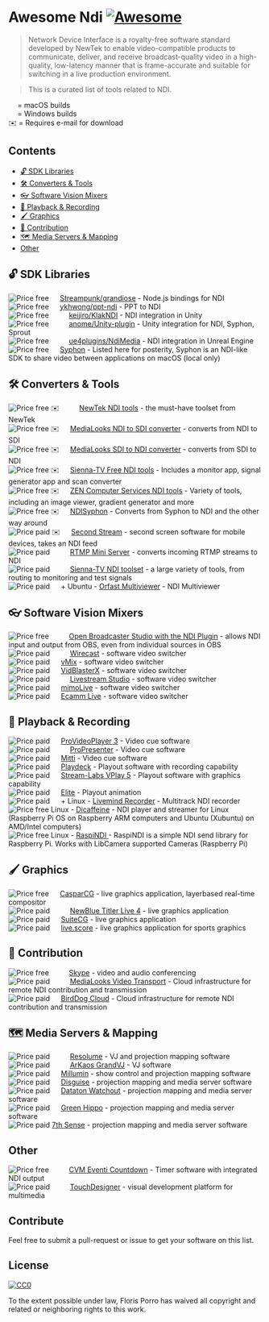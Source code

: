 # Awesome Ndi [![Awesome](https://awesome.re/badge.svg)](https://awesome.re)

> Network Device Interface is a royalty-free software standard developed by NewTek to enable video-compatible products to communicate, deliver, and receive broadcast-quality video in a high-quality, low-latency manner that is frame-accurate and suitable for switching in a live production environment.

> This is a curated list of tools related to NDI.

<img src="./media/apple.svg" height="14"> = macOS builds
<br /><img src="./media/windows.svg" height="14"> = Windows builds
<br />✉️ = Requires e-mail for download

## Contents

- [🔓 SDK Libraries](#-sdk-libraries)
- [🛠️ Converters & Tools](#-converters--tools)
- [👓 Software Vision Mixers](#-software-vision-mixers)
- [🔴 Playback & Recording](#-playback--recording)
- [🖌️ Graphics](#-graphics)
- [📡 Contribution](#-contribution)
- [🗺️ Media Servers & Mapping](#-media-servers--mapping)
- [Other](#other)

## 🔓 SDK Libraries

![Price free](https://img.shields.io/badge/price-opensource-brightgreen) <img src="./media/windows.svg" height="14"> [Streampunk/grandiose](https://github.com/Streampunk/grandiose) - Node.js bindings for NDI
<br />![Price free](https://img.shields.io/badge/price-opensource-brightgreen) <img src="./media/windows.svg" height="14"> [ykhwong/ppt-ndi](https://github.com/ykhwong/ppt-ndi) - PPT to NDI
<br />![Price free](https://img.shields.io/badge/price-opensource-brightgreen) <img src="./media/windows.svg" height="14"> <img src="./media/apple.svg" height="14"> [keijiro/KlakNDI](https://github.com/keijiro/KlakNDI) - NDI integration in Unity
<br />![Price free](https://img.shields.io/badge/price-opensource-brightgreen) <img src="./media/windows.svg" height="14"> <img src="./media/apple.svg" height="14"> [anome/Unity-plugin](https://github.com/anome/Unity-plugin) - Unity integration for NDI, Syphon, Sprout
<br />![Price free](https://img.shields.io/badge/price-opensource-brightgreen) <img src="./media/windows.svg" height="14"> <img src="./media/apple.svg" height="14"> [ue4plugins/NdiMedia](https://github.com/ue4plugins/NdiMedia) - NDI integration in Unreal Engine
<br />![Price free](https://img.shields.io/badge/price-opensource-brightgreen) <img src="./media/apple.svg" height="14"> [Syphon](http://syphon.v002.info/) - Listed here for posterity, Syphon is an NDI-like SDK to share video between applications on macOS (local only)

## 🛠️ Converters & Tools

![Price free](https://img.shields.io/badge/price-free-brightgreen) ️️✉️ <img src="./media/windows.svg" height="14"> <img src="./media/apple.svg" height="14"> [NewTek NDI tools](https://www.newtek.com/ndi/tools/) - the must-have toolset from NewTek
<br />![Price free](https://img.shields.io/badge/price-free-brightgreen) ✉️ <img src="./media/windows.svg" height="14"> [MediaLooks NDI to SDI converter](https://www.medialooks.com/products/) - converts from NDI to SDI
<br />![Price free](https://img.shields.io/badge/price-free-brightgreen) ✉️ <img src="./media/windows.svg" height="14"> [MediaLooks SDI to NDI converter](https://www.medialooks.com/products/) - converts from SDI to NDI
<br />![Price free](https://img.shields.io/badge/price-free-brightgreen) ✉️ <img src="./media/apple.svg" height="14"> [Sienna-TV Free NDI tools](http://www.sienna-tv.com/ndi/freenditools.html) - Includes a monitor app, signal generator app and scan converter
<br />![Price free](https://img.shields.io/badge/price-free-brightgreen) ✉️ <img src="./media/windows.svg" height="14"> [ZEN Computer Services NDI tools](http://zenvideo.co.uk/ndi.htm) - Variety of tools, including an image viewer, gradient generator and more
<br />![Price free](https://img.shields.io/badge/price-free-brightgreen) ✉️ <img src="./media/apple.svg" height="14"> [NDISyphon](hhttps://docs.vidvox.net/freebies_ndi_syphon.html) - Converts from Syphon to NDI and the other way around
<br />![Price paid](https://img.shields.io/badge/price-$550-red) ✉️ <img src="./media/windows.svg" height="14"> [Second Stream](http://garaninapps.com/secondstream) - second screen software for mobile devices, takes an NDI feed
<br />![Price paid](https://img.shields.io/badge/price-$600-red) <img src="./media/windows.svg" height="14"> <img src="./media/apple.svg" height="14"> [RTMP Mini Server](http://garaninapps.com/rtmpminiserver) - converts incoming RTMP streams to NDI
<br />![Price paid](https://img.shields.io/badge/price-dealer-red) <img src="./media/windows.svg" height="14"> <img src="./media/apple.svg" height="14"> [Sienna-TV NDI toolset](http://www.sienna-tv.com/ndi/) - a large variety of tools, from routing to monitoring and test signals
<br />![Price paid](https://img.shields.io/badge/price-$150-red) <img src="./media/windows.svg" height="14"> + Ubuntu - [Orfast Multiviewer](https://orfast.com/) - NDI Multiviewer

## 👓 Software Vision Mixers

![Price free](https://img.shields.io/badge/price-opensource-brightgreen) <img src="./media/windows.svg" height="14"> <img src="./media/apple.svg" height="14"> [Open Broadcaster Studio with the NDI Plugin](https://obsproject.com/forum/resources/obs-ndi-newtek-ndi%E2%84%A2-integration-into-obs-studio.528/) - allows NDI input and output from OBS, even from individual sources in OBS
<br />![Price paid](https://img.shields.io/badge/price-$600+-red) <img src="./media/windows.svg" height="14"> <img src="./media/apple.svg" height="14"> [Wirecast](https://www.telestream.net/wirecast/) - software video switcher
<br />![Price paid](https://img.shields.io/badge/price-$60+-red) <img src="./media/windows.svg" height="14"> [vMix](https://www.vmix.com/) - software video switcher
<br />![Price paid](https://img.shields.io/badge/price-€9+/yr-red) <img src="./media/windows.svg" height="14"> [VidBlasterX](https://www.vidblasterx.com/) - software video switcher
<br />![Price paid](https://img.shields.io/badge/price-€70/m-red) <img src="./media/windows.svg" height="14"> <img src="./media/apple.svg" height="14"> [Livestream Studio](https://livestream.com/studio) - software video switcher
<br />![Price paid](https://img.shields.io/badge/price-€79/m-red) <img src="./media/apple.svg" height="14"> [mimoLive](https://boinx.com/mimolive/) - software video switcher
<br />![Price paid](https://img.shields.io/badge/price-€16+/m-red) <img src="./media/apple.svg" height="14"> [Ecamm Live](https://www.ecamm.com/mac/ecammlive/) - software video switcher

## 🔴 Playback & Recording

![Price paid](https://img.shields.io/badge/price-$1k-red) <img src="./media/apple.svg" height="14"> [ProVideoPlayer 3](https://renewedvision.com/provideoplayer/download/) - Video cue software
<br />![Price paid](https://img.shields.io/badge/price-$400-red) <img src="./media/windows.svg" height="14"> <img src="./media/apple.svg" height="14"> [ProPresenter](https://renewedvision.com/propresenter/download/) - Video cue software
<br />![Price paid](https://img.shields.io/badge/price-$300-red) <img src="./media/apple.svg" height="14"> [Mitti](https://imimot.com/mitti/) - Video cue software
<br />![Price paid](https://img.shields.io/badge/price-€16/m-red) <img src="./media/windows.svg" height="14"> [Playdeck](https://www.playdeck.tv/) - Playout software with recording capability
<br />![Price paid](https://img.shields.io/badge/price-dealer-red) <img src="./media/windows.svg" height="14"> [Stream-Labs VPlay 5](https://www.stream-labs.com/en/catalog/Playout_and_CG/VPlay_5_%E2%80%93_multichannel_broadcasting_with_CG) - Playout software with graphics capability
<br />![Price paid](https://img.shields.io/badge/price-€900-red) <img src="./media/windows.svg" height="14"> [Elite](https://www.elementseurope.com/) - Playout animation
<br />![Price paid](https://img.shields.io/badge/price-€84-red) <img src="./media/windows.svg" height="14"> + Linux - [Livemind Recorder](https://livemind.tv/recorder) - Multitrack NDI recorder
<br />![Price free](https://img.shields.io/badge/price-free-brightgreen) Linux - [Dicaffeine](https://dicaffeine.com/) - NDI player and streamer for Linux (Raspberry Pi OS on Raspberry ARM computers and Ubuntu (Xubuntu) on AMD/Intel computers)
<br />![Price free](https://img.shields.io/badge/price-free-brightgreen) Linux - [RaspiNDI ](https://github.com/raspberry-pi-camera/raspindi) - 
RaspiNDI is a simple NDI send library for Raspberry Pi. Works with LibCamera supported Cameras (Raspberry Pi)


## 🖌️ Graphics

![Price free](https://img.shields.io/badge/price-free-brightgreen) <img src="./media/windows.svg" height="14"> [CasparCG](https://github.com/CasparCG/server/releases/tag/v2.3.0-lts-beta.1) - live graphics application, layerbased real-time compositor
<br /> ![Price paid](https://img.shields.io/badge/price-$450-red) <img src="./media/windows.svg" height="14"> <img src="./media/apple.svg" height="14"> [NewBlue Titler Live 4](https://newbluefx.com/products/on-air-graphics/titler-live-present/) - live graphics application
<br />![Price paid](https://img.shields.io/badge/price-$250/yr-red) <img src="./media/windows.svg" height="14"> [SuiteCG](https://suitecg.com/) - live graphics application
<br />![Price paid](https://img.shields.io/badge/price-€1.1k-red) <img src="./media/windows.svg" height="14"> [live.score](https://www.live-score-app.com/) - live graphics application for sports graphics


## 📡 Contribution

![Price free](https://img.shields.io/badge/price-free-brightgreen) <img src="./media/windows.svg" height="14"> <img src="./media/apple.svg" height="14"> [Skype](https://www.skype.com/nl/get-skype/) - video and audio conferencing
<br />![Price paid](https://img.shields.io/badge/price-$1.3k/yr-red) <img src="./media/windows.svg" height="14"> <img src="./media/apple.svg" height="14"> [MediaLooks Video Transport](https://www.medialooks.com/video-transport) - Cloud infrastructure for remote NDI contribution and transmission
<br />![Price paid](https://img.shields.io/badge/price-$1k+/yr-red) <img src="./media/windows.svg" height="14"> [BirdDog Cloud](https://www.bird-dog.tv/cloud-overview/) - Cloud infrastructure for remote NDI contribution and transmission

## 🗺️ Media Servers & Mapping

![Price paid](https://img.shields.io/badge/price-€300+-red) <img src="./media/windows.svg" height="14"> <img src="./media/apple.svg" height="14"> [Resolume](https://resolume.com/download/) - VJ and projection mapping software
<br />![Price paid](https://img.shields.io/badge/price-€300+-red) <img src="./media/windows.svg" height="14"> <img src="./media/apple.svg" height="14"> [ArKaos GrandVJ](https://vj.arkaos.com/) - VJ software
<br />![Price paid](https://img.shields.io/badge/price-€600-red) <img src="./media/apple.svg" height="14"> [Millumin](https://www.millumin.com/v3/index.php) - show control and projection mapping software
<br />![Price paid](https://img.shields.io/badge/price-$17.5k+-red) <img src="./media/windows.svg" height="14"> [Disguise](https://www.disguise.one/en/) - projection mapping and media server software
<br />![Price paid](https://img.shields.io/badge/price-$10k+-red) <img src="./media/windows.svg" height="14"> [Dataton Watchout](https://www.dataton.com/) - projection mapping and media server software
<br />![Price paid](https://img.shields.io/badge/price-dealer-red) <img src="./media/windows.svg" height="14"> [Green Hippo](https://www.green-hippo.com) - projection mapping and media server software
<br />![Price paid](https://img.shields.io/badge/price-dealer-red) [7th Sense](https://7thsensedesign.com/) - projection mapping and media server software

## Other

![Price free](https://img.shields.io/badge/price-opensource-brightgreen) <img src="./media/windows.svg" height="14"> <img src="./media/apple.svg" height="14"> [CVM Eventi Countdown](https://github.com/CVMEventi/Countdown) - Timer software with integrated NDI output
<br />![Price paid](https://img.shields.io/badge/price-$600+-red) <img src="./media/windows.svg" height="14"> <img src="./media/apple.svg" height="14"> [TouchDesigner](https://derivative.ca/) - visual development platform for multimedia

## Contribute

Feel free to submit a pull-request or issue to get your software on this list.

## License

[![CC0](https://mirrors.creativecommons.org/presskit/buttons/88x31/svg/cc-zero.svg)](https://creativecommons.org/publicdomain/zero/1.0)

To the extent possible under law, Floris Porro has waived all copyright and
related or neighboring rights to this work.
